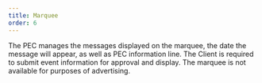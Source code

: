 ```yaml
---
title: Marquee
order: 6
---
```


The PEC manages the messages displayed on the marquee, the date the message will appear, as well as PEC information line. The Client is required to submit event information for approval and display. The marquee is not available for purposes of advertising.
